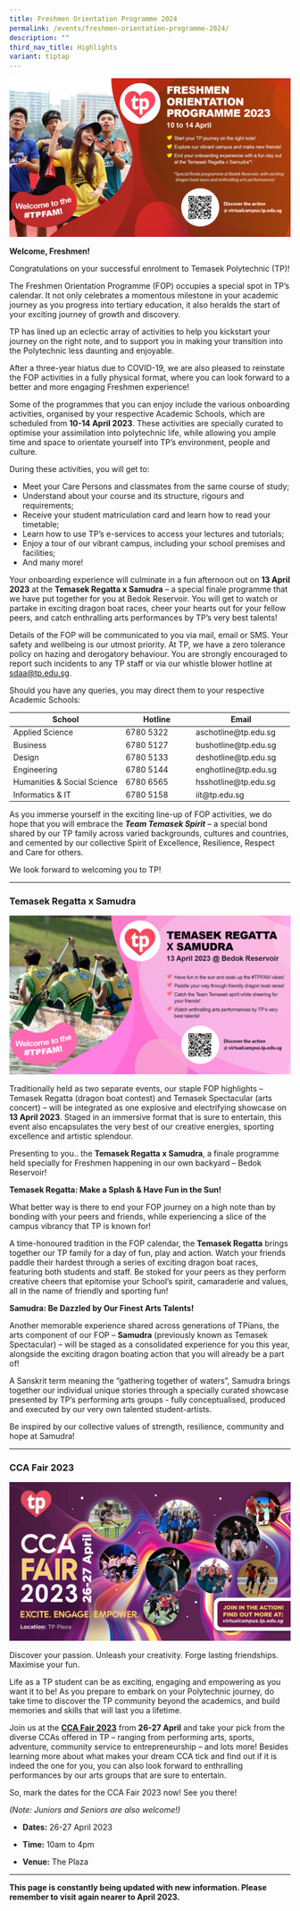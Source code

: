```yaml
---
title: Freshmen Orientation Programme 2024
permalink: /events/freshmen-orientation-programme-2024/
description: ""
third_nav_title: Highlights
variant: tiptap
---
```

![](/images/Home/FO_2023.jpg)

**Welcome, Freshmen!**

Congratulations on your successful enrolment to Temasek Polytechnic (TP)!

The Freshmen Orientation Programme (FOP) occupies a special spot in TP’s calendar. It not only celebrates a momentous milestone in your academic journey as you progress into tertiary education, it also heralds the start of your exciting journey of growth and discovery.

TP has lined up an eclectic array of activities to help you kickstart your journey on the right note, and to support you in making your transition into the Polytechnic less daunting and enjoyable.

After a three-year hiatus due to COVID-19, we are also pleased to reinstate the FOP activities in a fully physical format, where you can look forward to a better and more engaging Freshmen experience!

Some of the programmes that you can enjoy include the various onboarding activities, organised by your respective Academic Schools, which are scheduled from **10-14 April 2023**. These activities are specially curated to optimise your assimilation into polytechnic life, while allowing you ample time and space to orientate yourself into TP’s environment, people and culture.

During these activities, you will get to:

* Meet your Care Persons and classmates from the same course of study;   
*	Understand about your course and its structure, rigours and requirements;  
*	Receive your student matriculation card and learn how to read your timetable; 
*	Learn how to use TP’s e-services to access your lectures and tutorials; 
*	Enjoy a tour of our vibrant campus, including your school premises and facilities; 
* And many more!

Your onboarding experience will culminate in a fun afternoon out on **13 April 2023** at the **Temasek Regatta x Samudra** – a special finale programme that we have put together for you at Bedok Reservoir. You will get to watch or partake in exciting dragon boat races, cheer your hearts out for your fellow peers, and catch enthralling arts performances by TP’s very best talents!

Details of the FOP will be communicated to you via mail, email or SMS. Your safety and wellbeing is our utmost priority. At TP, we have a zero tolerance policy on hazing and derogatory behaviour. You are strongly encouraged to report such incidents to any TP staff or via our whistle blower hotline at [sdaa@tp.edu.sg](mailto:sdaa@tp.edu.sg).

Should you have any queries, you may direct them to your respective Academic Schools:

<div>
<table style="undefined;table-layout: fixed; width: 574px">
<colgroup>
<col style="width: 40%">
<col style="width: 25%">
<col style="width: 35%">
</colgroup>
<thead>
  <tr>
    <th>School</th>
    <th>Hotline</th>
    <th>Email</th>
  </tr>
</thead>
<tbody>
  <tr>
    <td>Applied Science</td>
    <td>6780 5322</td>
    <td>aschotline@tp.edu.sg</td>
  </tr>
  <tr>
    <td>Business</td>
    <td>6780 5127</td>
    <td>bushotline@tp.edu.sg</td>
  </tr>
  <tr>
    <td>Design</td>
    <td>6780 5133</td>
    <td>deshotline@tp.edu.sg</td>
  </tr>
  <tr>
    <td>Engineering</td>
    <td>6780 5144</td>
    <td>enghotline@tp.edu.sg</td>
  </tr>
  <tr>
    <td>Humanities &amp; Social Science</td>
    <td>6780 6565</td>
    <td>hsshotline@tp.edu.sg</td>
  </tr>
  <tr>
    <td>Informatics &amp; IT</td>
    <td>6780 5158</td>
    <td>iit@tp.edu.sg</td>
  </tr>
</tbody>
</table>	
	
</div>


As you immerse yourself in the exciting line-up of FOP activities, we do hope that you will embrace the **_Team Temasek Spirit_** – a special bond shared by our TP family across varied backgrounds, cultures and countries, and cemented by our collective Spirit of Excellence, Resilience, Respect and Care for others.

We look forward to welcoming you to TP!

---

### Temasek Regatta x Samudra

![](/images/Home/Regatta_2023.jpg)

Traditionally held as two separate events, our staple FOP highlights – Temasek Regatta (dragon boat contest) and Temasek Spectacular (arts concert) – will be integrated as one explosive and electrifying showcase on **13 April 2023**. Staged in an immersive format that is sure to entertain, this event also encapsulates the very best of our creative energies, sporting excellence and artistic splendour.

Presenting to you.. the **Temasek Regatta x Samudra**, a finale programme held specially for Freshmen happening in our own backyard – Bedok Reservoir!

**Temasek Regatta: Make a Splash &amp; Have Fun in the Sun!**

What better way is there to end your FOP journey on a high note than by bonding with your peers and friends, while experiencing a slice of the campus vibrancy that TP is known for!

A time-honoured tradition in the FOP calendar, the **Temasek Regatta** brings together our TP family for a day of fun, play and action. Watch your friends paddle their hardest through a series of exciting dragon boat races, featuring both students and staff. Be stoked for your peers as they perform creative cheers that epitomise your School’s spirit, camaraderie and values, all in the name of friendly and sporting fun!

**Samudra: Be Dazzled by Our Finest Arts Talents!**

Another memorable experience shared across generations of TPians, the arts component of our FOP – **Samudra** (previously known as Temasek Spectacular) – will be staged as a consolidated experience for you this year, alongside the exciting dragon boating action that you will already be a part of!

A Sanskrit term meaning the “gathering together of waters”, Samudra brings together our individual unique stories through a specially curated showcase presented by TP’s performing arts groups - fully conceptualised, produced and executed by our very own talented student-artists.&nbsp;

Be inspired by our collective values of strength, resilience, community and hope at Samudra!

---

### CCA Fair 2023

![](/images/Home/CCA%20Fair%202023.jpg)

Discover your passion. Unleash your creativity. Forge lasting friendships. Maximise your fun.

Life as a TP student can be as exciting, engaging and empowering as you want it to be! As you prepare to embark on your Polytechnic journey, do take time to discover the TP community beyond the academics, and build memories and skills that will last you a lifetime.

Join us at the [**CCA Fair 2023**](/events/ccafair2023/) from **26-27 April** and take your pick from the diverse CCAs offered in TP – ranging from performing arts, sports, adventure, community service to entrepreneurship – and lots more! Besides learning more about what makes your dream CCA tick and find out if it is indeed the one for you, you can also look forward to enthralling performances by our arts groups that are sure to entertain.

So, mark the dates for the CCA Fair 2023 now! See you there!

_(Note: Juniors and Seniors are also welcome!)_

* **Dates:** 26-27 April 2023

* **Time:** 10am to 4pm

* **Venue:** The Plaza

---

**This page is constantly being updated with new information. Please remember to visit again nearer to April 2023.**